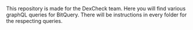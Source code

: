 This repository is made for the DexCheck team.
Here you will find various graphQL queries for BitQuery.
There will be instructions in every folder for the respecting queries.
